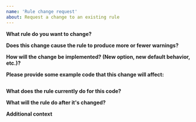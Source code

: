 ```yaml
---
name: 'Rule change request'
about: Request a change to an existing rule
---
```


<!--
  Before proposing rule changes, please make sure it hasn't been posted already.
  You can see all open propositions here:
  https://github.com/intlify/eslint-plugin-vue-i18n/issues?q=is%3Aissue+is%3Aopen+label%3A%22Type%3A+Feature%22
-->

**What rule do you want to change?**


**Does this change cause the rule to produce more or fewer warnings?**


**How will the change be implemented? (New option, new default behavior, etc.)?**


**Please provide some example code that this change will affect:**
<!-- Put your code examples here -->

```vue

```


**What does the rule currently do for this code?**


**What will the rule do after it's changed?**


**Additional context**
<!-- Add any other context or screenshots about the feature request here. -->


